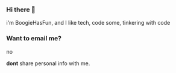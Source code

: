 ### Hi there 👋
i'm BoogieHasFun, and I like tech, code some, tinkering with code
### Want to email me?
no

**dont** share personal info with me.
